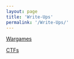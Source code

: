 ```yaml
---
layout: page
title: 'Write-Ups'
permalink: '/Write-Ups/'
---
```

[Wargames](WarGames/)

[CTFs](CTFs/)
